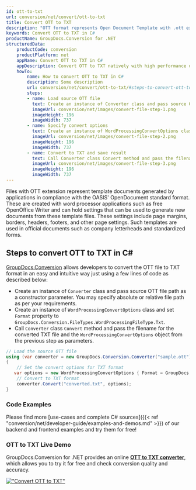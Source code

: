 ```yaml
---
id: ott-to-txt
url: conversion/net/convert/ott-to-txt
title: Convert OTT to TXT
description: "OTT format represents Open Document Template with .ott extension. Learn how to convert OTT to TXT file programmatically in C# language using GroupDocs.Conversion for .NET library."
keywords: Convert OTT to TXT in C#
productName: GroupDocs.Conversion for .NET
structuredData:
    productCode: conversion
    productPlatform: net
    appName: Convert OTT to TXT in C#
    appDescription: Convert OTT to TXT natively with high performance using C# language and server side GroupDocs.Conversion for .NET APIs, without the use of any software like Microsoft or Open Office.
    howTo:
        name: How to convert OTT to TXT in C# 
        description: Some description
        url: conversion/net/convert/ott-to-txt/#steps-to-convert-ott-to-txt-in-c
        steps:
        - name: Load source OTT file 
          text: Create an instance of Converter class and pass source OTT file path as a constructor parameter. You may specify absolute or relative file path as per your requirements. 
          imageUrl: conversion/net/images/convert-file-step-1.png
          imageHeight: 196
          imageWidth: 737
        - name: Specify convert options 
          text: Create an instance of WordProcessingConvertOptions class.
          imageUrl: conversion/net/images/convert-file-step-2.png
          imageHeight: 196
          imageWidth: 737
        - name: Convert to TXT and save result 
          text: Call Converter class Convert method and pass the filename for the converted HTML file and the WordProcessingConvertOptions object from the previous step as parameters.
          imageUrl: conversion/net/images/convert-file-step-3.png
          imageHeight: 196
          imageWidth: 737
---
```


Files with OTT extension represent template documents generated by applications in compliance with the OASIS' OpenDocument standard format. These are created with word processor applications such as free OpenOffice Writer and can hold settings that can be used to generate new documents from these template files. These settings include page margins, borders, headers, footers, and other page settings. Such templates are used in official documents such as company letterheads and standardized forms.

## Steps to convert OTT to TXT in C#

[GroupDocs.Conversion](https://products.groupdocs.com/conversion/net) allows developers to convert the OTT file to TXT format in an easy and intuitive way just using a few lines of code as described below:

* Create an instance of `Converter` class and pass source OTT file path as a constructor parameter. You may specify absolute or relative file path as per your requirements. 
* Create an instance of `WordProcessingConvertOptions` class and set `Format` property to `GroupDocs.Conversion.FileTypes.WordProcessingFileType.Txt`.
* Call `Converter` class `Convert` method and pass the filename for the converted TXT file and the `WordProcessingConvertOptions` object from the previous step as parameters.

```csharp
// Load the source OTT file
using (var converter = new GroupDocs.Conversion.Converter("sample.ott"))
{
    // Set the convert options for TXT format
   var options = new WordProcessingConvertOptions { Format = GroupDocs.Conversion.FileTypes.WordProcessingFileType.Txt };
    // Convert to TXT format
    converter.Convert("converted.txt", options);
}
```

### Code Examples

Please find more [use-cases and complete C# sources]({{< ref "conversion/net/developer-guide/examples-and-demos.md" >}}) of our backend and frontend examples and try them for free!

### OTT to TXT Live Demo

GroupDocs.Conversion for .NET provides an online [**OTT to TXT converter**](https://products.groupdocs.app/conversion/ott-to-txt), which allows you to try it for free and check conversion quality and accuracy.

[!["Convert OTT to TXT"](conversion/net/images/convert-to-txt/convert-ott-to-txt.png)](https://products.groupdocs.app/conversion/ott-to-txt)